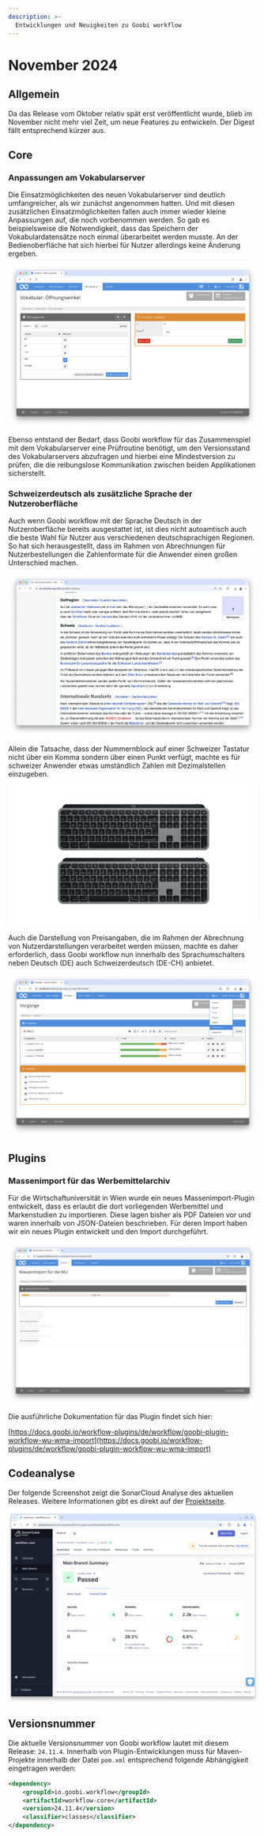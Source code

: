 ```yaml
---
description: >-
  Entwicklungen und Neuigkeiten zu Goobi workflow
---
```


# November 2024

## Allgemein
Da das Release vom Oktober relativ spät erst veröffentlicht wurde, blieb im November nicht mehr viel Zeit, um neue Features zu entwickeln. Der Digest fällt entsprechend kürzer aus.


## Core

### Anpassungen am Vokabularserver
Die Einsatzmöglichkeiten des neuen Vokabularserver sind deutlich umfangreicher, als wir zunächst angenommen hatten. Und mit diesen zusätzlichen Einsatzmöglichkeiten fallen auch immer wieder kleine Anpassungen auf, die noch vorbenommen werden. So gab es beispielsweise die Notwendigkeit, dass das Speichern der Vokabulardatensätze noch einmal überarbeitet werden musste. An der Bedienoberfläche hat sich hierbei für Nutzer allerdings keine Änderung ergeben.

![Nutzeroberfläche für die Vokabulare aus dem Vokabularserver](202511_vocabulary_01_de.png)

Ebenso entstand der Bedarf, dass Goobi workflow für das Zusammenspiel mit dem Vokabularserver eine Prüfroutine benötigt, um den Versionsstand des Vokabularservers abzufragen und hierbei eine Mindestversion zu prüfen, die die reibungslose Kommunikation zwischen beiden Applikationen sicherstellt.

### Schweizerdeutsch als zusätzliche Sprache der Nutzeroberfläche
Auch wenn Goobi workflow mit der Sprache Deutsch in der Nutzeroberfläche bereits ausgestattet ist, ist dies nicht autoamtisch auch die beste Wahl für Nutzer aus verschiedenen deutschsprachigen Regionen. So hat sich herausgestellt, dass im Rahmen von Abrechnungen für Nutzerbestellungen die Zahlenformate für die Anwender einen großen Unterschied machen. 

![Vorgaben für das Zahlenformat in Wikipedia](202511_schweiz_02.png)

Allein die Tatsache, dass der Nummernblock auf einer Schweizer Tastatur nicht über ein Komma sondern über einen Punkt verfügt, machte es für schweizer Anwender etwas umständlich Zahlen mit Dezimalstellen einzugeben. 

![Vergleich zweier Tastaturen mit verschiedenem Nummernblock](202511_schweiz_01.png)

Auch die Darstellung von Preisangaben, die im Rahmen der Abrechnung von Nutzerdarstellungen verarbeitet werden müssen, machte es daher erforderlich, dass Goobi workflow nun innerhalb des Sprachumschalters neben Deutsch (DE) auch Schweizerdeutsch (DE-CH) anbietet.

![Sprachumschalter für Schweizerdeutsch](202411_language_01_de.png)


## Plugins

### Massenimport für das Werbemittelarchiv
Für die Wirtschaftuniversität in Wien wurde ein neues Massenimport-Plugin entwickelt, dass es erlaubt die dort vorliegenden Werbemittel und Markenstudien zu importieren. Diese lagen bisher als PDF Dateien vor und waren innerhalb von JSON-Dateien beschrieben. Für deren Import haben wir ein neues Plugin entwickelt und den Import durchgeführt.

![Import für Werbemittel](202411_wma_de.png)

Die ausführliche Dokumentation für das Plugin findet sich hier:

[https://docs.goobi.io/workflow-plugins/de/workflow/goobi-plugin-workflow-wu-wma-import](https://docs.goobi.io/workflow-plugins/de/workflow/goobi-plugin-workflow-wu-wma-import)


## Codeanalyse
Der folgende Screenshot zeigt die SonarCloud Analyse des aktuellen Releases. Weitere Informationen gibt es direkt auf der [Projektseite](https://sonarcloud.io/organizations/intranda/projects).

![Analyseergebnisse für den Quellcode](202411_sonar.png)


## Versionsnummer
Die aktuelle Versionsnummer von Goobi workflow lautet mit diesem Release: `24.11.4`. Innerhalb von Plugin-Entwicklungen muss für Maven-Projekte innerhalb der Datei `pom.xml` entsprechend folgende Abhängigkeit eingetragen werden:

```xml
<dependency>
    <groupId>io.goobi.workflow</groupId>
    <artifactId>workflow-core</artifactId>
    <version>24.11.4</version>
    <classifier>classes</classifier>
</dependency>
```